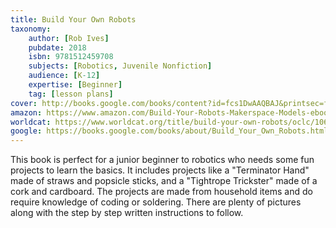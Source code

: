 ```yaml
---
title: Build Your Own Robots
taxonomy:
	author: [Rob Ives]
	pubdate: 2018
	isbn: 9781512459708
	subjects: [Robotics, Juvenile Nonfiction]
	audience: [K-12]
	expertise: [Beginner]
	tag: [lesson plans]
cover: http://books.google.com/books/content?id=fcs1DwAAQBAJ&printsec=frontcover&img=1&zoom=1&edge=curl&source=gbs_api
amazon: https://www.amazon.com/Build-Your-Robots-Makerspace-Models-ebook/dp/B076DSW1P9/ref=sr_1_1?keywords=Build+your+own+robots+Ives&qid=1573770087&s=books&sr=1-1
worldcat: https://www.worldcat.org/title/build-your-own-robots/oclc/1063611454&referer=brief_results
google: https://books.google.com/books/about/Build_Your_Own_Robots.html?hl=&id=fcs1DwAAQBAJ
---
```

This book is perfect for a junior beginner to robotics who needs some fun projects to learn the basics.  It includes projects like a "Terminator Hand" made of straws and popsicle sticks, and  a "Tightrope Trickster" made of a cork and cardboard. The projects are made from household items and do require knowledge of coding or soldering.  There are plenty of pictures along with the step by step written instructions to follow.